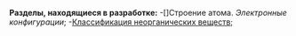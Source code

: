 **Разделы, находящиеся в разработке:**
-[]Строение атома. *Электронные конфигурации*;
-[Классификация неорганических веществ;](lina-python.github.io/project/src)
